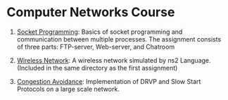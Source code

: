 # Computer Networks Course

1. [Socket Programming](https://github.com/amirmahdiansaripour/Socket-Programming-and-Wireless-Network): Basics of socket programming and communication between multiple processes. The assignment consists of three parts: FTP-server, Web-server, and Chatroom

2. [Wireless Network](https://github.com/amirmahdiansaripour/Socket-Programming-and-Wireless-Network/tree/main/CA2): A wireless network simulated by ns2 Language. (Included in the same directory as the first assignment)

3. [Congestion Avoidance](https://github.com/amirmahdiansaripour/Congestion-Avoidance-DVRP-and-Slow-Start-Protocol-): Implementation of DRVP and Slow Start Protocols on a large scale network.
